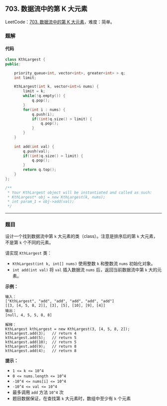 ## 703. 数据流中的第 K 大元素

LeetCode：[703. 数据流中的第 K 大元素](https://leetcode.cn/problems/kth-largest-element-in-a-stream/)，难度：简单。

### 题解

#### 代码

```c++
class KthLargest {
public:

    priority_queue<int, vector<int>, greater<int> > q;
    int limit;

    KthLargest(int k, vector<int>& nums) {
        limit = k;
        while(!q.empty()) {
            q.pop();
        }
        for(int i : nums) {
            q.push(i);
            if((int)q.size() > limit) {
                q.pop();
            }
        }
    }
    
    int add(int val) {
        q.push(val);
        if((int)q.size() > limit) {
            q.pop();
        }
        return q.top();
    }
};

/**
 * Your KthLargest object will be instantiated and called as such:
 * KthLargest* obj = new KthLargest(k, nums);
 * int param_1 = obj->add(val);
 */
```



---



### 题目

设计一个找到数据流中第 `k` 大元素的类（class）。注意是排序后的第 `k` 大元素，不是第 `k` 个不同的元素。

请实现 `KthLargest` 类：

- `KthLargest(int k, int[] nums)` 使用整数 `k` 和整数流 `nums` 初始化对象。
- `int add(int val)` 将 `val` 插入数据流 `nums` 后，返回当前数据流中第 `k` 大的元素。

 

**示例：**

```
输入：
["KthLargest", "add", "add", "add", "add", "add"]
[[3, [4, 5, 8, 2]], [3], [5], [10], [9], [4]]
输出：
[null, 4, 5, 5, 8, 8]

解释：
KthLargest kthLargest = new KthLargest(3, [4, 5, 8, 2]);
kthLargest.add(3);   // return 4
kthLargest.add(5);   // return 5
kthLargest.add(10);  // return 5
kthLargest.add(9);   // return 8
kthLargest.add(4);   // return 8
```

 

**提示：**

- `1 <= k <= 10^4`
- `0 <= nums.length <= 10^4`
- `-10^4 <= nums[i] <= 10^4`
- `-10^4 <= val <= 10^4`
- 最多调用 `add` 方法 `10^4` 次
- 题目数据保证，在查找第 `k` 大元素时，数组中至少有 `k` 个元素


